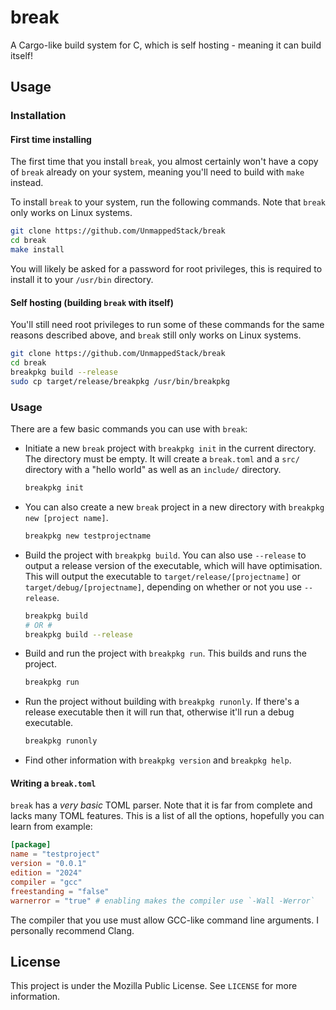 # break

A Cargo-like build system for C, which is self hosting - meaning it can build itself!

## Usage
### Installation
#### First time installing
The first time that you install `break`, you almost certainly won't have a copy of `break` already on your system, meaning you'll need to build with `make` instead.

To install `break` to your system, run the following commands. Note that `break` only works on Linux systems.

```bash
git clone https://github.com/UnmappedStack/break
cd break
make install
```

You will likely be asked for a password for root privileges, this is required to install it to your `/usr/bin` directory.

#### Self hosting (building `break` with itself)
You'll still need root privileges to run some of these commands for the same reasons described above, and `break` still only works on Linux systems.

```bash
git clone https://github.com/UnmappedStack/break
cd break
breakpkg build --release
sudo cp target/release/breakpkg /usr/bin/breakpkg
```

### Usage
There are a few basic commands you can use with `break`:

- Initiate a new `break` project with `breakpkg init` in the current directory. The directory must be empty. It will create a `break.toml` and a `src/` directory with a "hello world" as well as an `include/` directory.
    ```bash
    breakpkg init
    ```
- You can also create a new `break` project in a new directory with `breakpkg new [project name]`.
    ```bash
    breakpkg new testprojectname
    ```
- Build the project with `breakpkg build`. You can also use `--release` to output a release version of the executable, which will have optimisation. This will output the executable to `target/release/[projectname]` or `target/debug/[projectname]`, depending on whether or not you use `--release`.
    ```bash
    breakpkg build
    # OR #
    breakpkg build --release
    ```
- Build and run the project with `breakpkg run`. This builds and runs the project.
    ```bash
    breakpkg run
    ```
- Run the project without building with `breakpkg runonly`. If there's a release executable then it will run that, otherwise it'll run a debug executable.
    ```bash
    breakpkg runonly
    ```
- Find other information with `breakpkg version` and `breakpkg help`.

#### Writing a `break.toml`
`break` has a *very basic* TOML parser. Note that it is far from complete and lacks many TOML features. This is a list of all the options, hopefully you can learn from example:
```toml
[package]
name = "testproject"
version = "0.0.1"
edition = "2024"
compiler = "gcc"
freestanding = "false"
warnerror = "true" # enabling makes the compiler use `-Wall -Werror`
```
The compiler that you use must allow GCC-like command line arguments. I personally recommend Clang.

## License

This project is under the Mozilla Public License. See `LICENSE` for more information.
